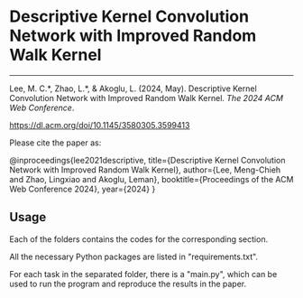 # Descriptive Kernel Convolution Network with Improved Random Walk Kernel

------------

Lee, M. C.\*, Zhao, L.\*, & Akoglu, L. (2024, May). Descriptive Kernel Convolution Network with Improved Random Walk Kernel. *The 2024 ACM Web Conference*.

https://dl.acm.org/doi/10.1145/3580305.3599413

Please cite the paper as:

@inproceedings{lee2021descriptive,
  title={Descriptive Kernel Convolution Network with Improved Random Walk Kernel},
  author={Lee, Meng-Chieh and Zhao, Lingxiao and Akoglu, Leman},
  booktitle={Proceedings of the ACM Web Conference 2024},
  year={2024}
}


## Usage
Each of the folders contains the codes for the corresponding section.

All the necessary Python packages are listed in "requirements.txt".

For each task in the separated folder, there is a "main.py", which can be used to run the program and reproduce the results in the paper.
